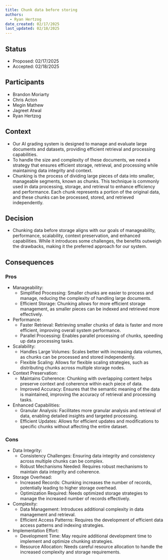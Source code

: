```yaml
---
title: Chunk data before storing
authors:
  - Ryan Hertzog
date_created: 02/17/2025
last_updated: 02/18/2025
---
```


## Status

- Proposed: 02/17/2025
- Accepted: 02/18/2025

## Participants

- Brandon Moriarty
- Chris Acton
- Megin Mathew
- Jagreet Atwal
- Ryan Hertzog

## Context

- Our AI grading system is designed to manage and evaluate large documents and datasets, providing efficient retrieval and processing capabilities.
- To handle the size and complexity of these documents, we need a strategy that ensures efficient storage, retrieval, and processing while maintaining data integrity and context.
- Chunking is the process of dividing large pieces of data into smaller, manageable segments, known as chunks. This technique is commonly used in data processing, storage, and retrieval to enhance efficiency and performance. Each chunk represents a portion of the original data, and these chunks can be processed, stored, and retrieved independently.

## Decision

- Chunking data before storage aligns with our goals of manageability, performance, scalability, context preservation, and enhanced capabilities. While it introduces some challenges, the benefits outweigh the drawbacks, making it the preferred approach for our system.

## Consequences

### Pros

- Manageability:
  - Simplified Processing: Smaller chunks are easier to process and manage, reducing the complexity of handling large documents.
  - Efficient Storage: Chunking allows for more efficient storage management, as smaller pieces can be indexed and retrieved more effectively.
- Performance:
  - Faster Retrieval: Retrieving smaller chunks of data is faster and more efficient, improving overall system performance.
  - Parallel Processing: Enables parallel processing of chunks, speeding up data processing tasks.
- Scalability:
  - Handles Large Volumes: Scales better with increasing data volumes, as chunks can be processed and stored independently.
  - Flexible Scaling: Allows for flexible scaling strategies, such as distributing chunks across multiple storage nodes.
- Context Preservation:
  - Maintains Coherence: Chunking with overlapping content helps preserve context and coherence within each piece of data.
  - Improved Accuracy: Ensures that the semantic meaning of the data is maintained, improving the accuracy of retrieval and processing tasks.
- Enhanced Capabilities:
  - Granular Analysis: Facilitates more granular analysis and retrieval of data, enabling detailed insights and targeted processing.
  - Efficient Updates: Allows for efficient updates and modifications to specific chunks without affecting the entire dataset.

### Cons

- Data Integrity:
  - Consistency Challenges: Ensuring data integrity and consistency across multiple chunks can be complex.
  - Robust Mechanisms Needed: Requires robust mechanisms to maintain data integrity and coherence.
- Storage Overhead:
  - Increased Records: Chunking increases the number of records, potentially leading to higher storage overhead.
  - Optimization Required: Needs optimized storage strategies to manage the increased number of records effectively.
- Complexity:
  - Data Management: Introduces additional complexity in data management and retrieval.
  - Efficient Access Patterns: Requires the development of efficient data access patterns and indexing strategies.
- Implementation Effort:
  - Development Time: May require additional development time to implement and optimize chunking strategies.
  - Resource Allocation: Needs careful resource allocation to handle the increased complexity and storage requirements.

